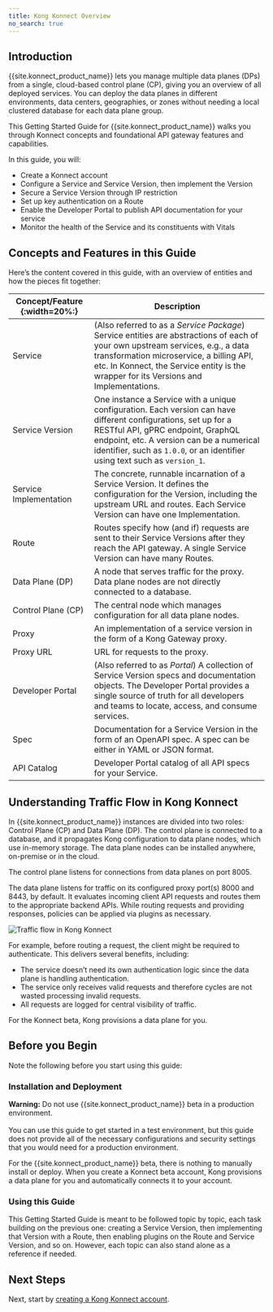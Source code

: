 ```yaml
---
title: Kong Konnect Overview
no_search: true
---
```

## Introduction
{{site.konnect_product_name}} lets you manage multiple data planes (DPs) from a
single, cloud-based control plane (CP), giving you an overview of all deployed
services. You can deploy the data planes in different environments, data
centers, geographies, or zones without needing a local clustered database for
each data plane group.

This Getting Started Guide for {{site.konnect_product_name}} walks you through
Konnect concepts and foundational API gateway features and capabilities.

In this guide, you will:
* Create a Konnect account
* Configure a Service and Service Version, then implement the Version
* Secure a Service Version through IP restriction
* Set up key authentication on a Route
* Enable the Developer Portal to publish API documentation for your service
* Monitor the health of the Service and its constituents with Vitals

## Concepts and Features in this Guide
Here’s the content covered in this guide, with an overview of entities and how
the pieces fit together:

| Concept/Feature {:width=20%:}| Description |
|------------------------------|-------------|
| Service                      | (Also referred to as a *Service Package*) Service entities are abstractions of each of your own upstream services, e.g., a data transformation microservice, a billing API, etc. In Konnect, the Service entity is the wrapper for its Versions and Implementations. |
| Service Version              | One instance a Service with a unique configuration. Each version can have different configurations, set up for a RESTful API, gPRC endpoint, GraphQL endpoint, etc. A version can be a numerical identifier, such as `1.0.0`, or an identifier using text such as `version_1`. |
| Service Implementation       | The concrete, runnable incarnation of a Service Version. It defines the configuration for the Version, including the upstream URL and routes. Each Service Version can have one Implementation. |
| Route                        | Routes specify how (and if) requests are sent to their Service Versions after they reach the API gateway. A single Service Version can have many Routes. |
| Data Plane (DP)              | A node that serves traffic for the proxy. Data plane nodes are not directly connected to a database. |
| Control Plane (CP)           | The central node which manages configuration for all data plane nodes. |
| Proxy                        | An implementation of a service version in the form of a Kong Gateway proxy. |
| Proxy URL                    | URL for requests to the proxy. |
| Developer Portal             | (Also referred to as *Portal*) A collection of Service Version specs and documentation objects. The Developer Portal provides a single source of truth for all developers and teams to locate, access, and consume services. |
| Spec                         | Documentation for a Service Version in the form of an OpenAPI spec. A spec can be either in YAML or JSON format. |
| API Catalog                  | Developer Portal catalog of all API specs for your Service. |

## Understanding Traffic Flow in Kong Konnect
In {{site.konnect_product_name}} instances are divided into
two roles: Control Plane (CP) and Data Plane (DP). The control plane is connected
to a database, and it propagates Kong configuration to data plane nodes,
which use in-memory storage. The data plane nodes can be installed anywhere,
on-premise or in the cloud.

The control plane listens for connections from data planes on port 8005.

The data plane listens for traffic on its configured proxy port(s) 8000 and
8443, by default. It evaluates incoming client API requests and routes them to
the appropriate backend APIs. While routing requests and providing responses,
policies can be applied via plugins as necessary.

![Traffic flow in Kong Konnect](/assets/images/docs/konnect/Konnect-architecture-wide.png)

For example, before routing a request, the client might be required to
authenticate. This delivers several benefits, including:

* The service doesn’t need its own authentication logic since the data plane is
handling authentication.
* The service only receives valid requests and therefore cycles are not wasted
processing invalid requests.
* All requests are logged for central visibility of traffic.

For the Konnect beta, Kong provisions a data plane for you.

## Before you Begin
Note the following before you start using this guide:

### Installation and Deployment
<div class="alert alert-ee red">
<strong>Warning:</strong> Do not use {{site.konnect_product_name}} beta in a
production environment.
<br> <br>You can use this guide to get started in a test environment, but this
guide does not provide all of the necessary configurations and security settings
that you would need for a production environment.
</div>

For the {{site.konnect_product_name}} beta, there is nothing to manually
install or deploy. When you create a Konnect beta account, Kong provisions a
data plane for you and automatically connects it to your account.

### Using this Guide

This Getting Started Guide is meant to be followed topic by topic, each task
building on the previous one: creating a Service Version, then implementing that
Version with a Route, then enabling plugins on the Route and Service Version,
and so on. However, each topic can also stand alone as a reference if needed.

## Next Steps

Next, start by [creating a Kong Konnect account](/konnect/getting-started/access-beta).
